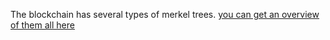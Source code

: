 The blockchain has several types of merkel trees. [you can get an overview of them all here](../../../docs/trees.md)
